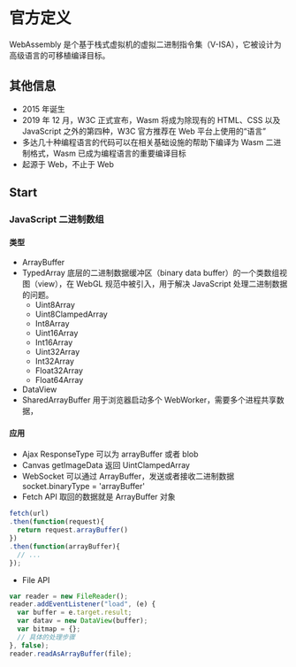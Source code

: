 # 官方定义

WebAssembly 是个基于栈式虚拟机的虚拟二进制指令集（V-ISA），它被设计为高级语言的可移植编译目标。

## 其他信息

- 2015 年诞生
- 2019 年 12 月，W3C 正式宣布，Wasm 将成为除现有的 HTML、CSS 以及 JavaScript 之外的第四种，W3C 官方推荐在 Web 平台上使用的“语言”
- 多达几十种编程语言的代码可以在相关基础设施的帮助下编译为 Wasm 二进制格式，Wasm 已成为编程语言的重要编译目标
- 起源于 Web，不止于 Web

## Start

### JavaScript 二进制数组

#### 类型

- ArrayBuffer
- TypedArray 底层的二进制数据缓冲区（binary data buffer）的一个类数组视图（view），在 WebGL 规范中被引入，用于解决 JavaScript 处理二进制数据的问题。
  - Uint8Array
  - Uint8ClampedArray
  - Int8Array
  - Uint16Array
  - Int16Array
  - Uint32Array
  - Int32Array
  - Float32Array
  - Float64Array
- DataView
- SharedArrayBuffer 用于浏览器启动多个 WebWorker，需要多个进程共享数据，

#### 应用

- Ajax
  ResponseType 可以为 arrayBuffer 或者 blob
- Canvas
  getImageData 返回 UintClampedArray
- WebSocket 可以通过 ArrayBuffer，发送或者接收二进制数据
  socket.binaryType = 'arrayBuffer'
- Fetch API 取回的数据就是 ArrayBuffer 对象

```JavaScript
fetch(url)
.then(function(request){
  return request.arrayBuffer()
})
.then(function(arrayBuffer){
  // ...
});
```

- File API

```JavaScript
var reader = new FileReader();
reader.addEventListener("load", (e) {
  var buffer = e.target.result;
  var datav = new DataView(buffer);
  var bitmap = {};
  // 具体的处理步骤
}, false);
reader.readAsArrayBuffer(file);
```
